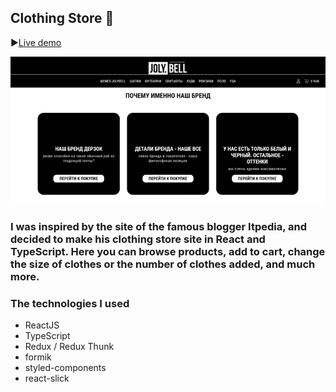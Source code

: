 ## Clothing Store 👚

▶[Live demo](https://react-clothing-store-git-main-ruslankrilkivyy.vercel.app/)

![Header](https://github.com/ruslankriklivyy/react-clothing-store/blob/main/public/clothingStore.gif)

### I was inspired by the site of the famous blogger Itpedia, and decided to make his clothing store site in React and TypeScript. Here you can browse products, add to cart, change the size of clothes or the number of clothes added, and much more.

### The technologies I used
- ReactJS
- TypeScript
- Redux / Redux Thunk
- formik
- styled-components
- react-slick
